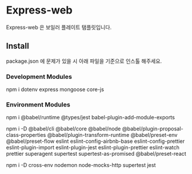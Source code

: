 # Express-web

Express-web 은 보일러 플레이트 탬플릿입니다.

## Install

package.json 에 문제가 있을 시 아래 파일을 기준으로 인스톨 해주세요.

### Development Modules

npm i dotenv express mongoose core-js


### Environment Modules

npm i @babel/runtime @types/jest babel-plugin-add-module-exports

npm i -D @babel/cli @babel/core @babel/node @babel/plugin-proposal-class-properties @babel/plugin-transform-runtime @babel/preset-env @babel/preset-flow eslint eslint-config-airbnb-base eslint-config-prettier eslint-plugin-import eslint-plugin-jest eslint-plugin-prettier eslint-watch prettier superagent supertest supertest-as-promised @babel/preset-react 

npm i -D cross-env nodemon node-mocks-http supertest jest